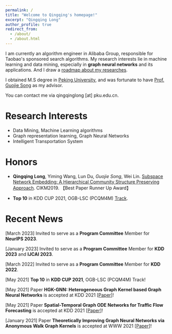 ```yaml
---
permalink: /
title: "Welcome to Qingqing's homepage!"
excerpt: "Qingqing Long"
author_profile: true
redirect_from: 
  - /about/
  - /about.html
---
```


I am currently an algorithm engineer in Alibaba Group, responsible for Taobao's sponsored search algorithms. My research interests lie in machine learning and data mining, especially in **graph neural networks** and its applications. And I draw a [roadmap about my researches](https://yimiachack.github.io/files/research_roadmap.pdf).

I obtained M.S degree in [Peking University](https://www.pku.edu.cn), and was fortunate to have [Prof. Guojie Song](https://gjsong-pku.cn) as my advisor. 

You can contact me via qingqinglong \[at\] pku.edu.cn.


Research Interests
======
- Data Mining, Machine Learning algorithms
- Graph representation learning, Graph Neural Networks
- Intelligent Transportation System

Honors
======
- **Qingqing Long**, Yiming Wang, Lun Du, *Guojie Song*, Wei Lin. [Subspace Network Embedding: A Hierarchical Community Structure Preserving Approach](https://dl.acm.org/citation.cfm?doid=3357384.3357947). CIKM2019. 【Best Paper Runner Up Award】

- **Top 10** in KDD CUP 2021, OGB-LSC (PCQM4M) [Track](https://ogb.stanford.edu/kddcup2021/).

Recent News
======
\[March 2023\] Invited to serve as a **Program Committee** Member for **NeurIPS 2023**. 

\[January 2023\] Invited to serve as a **Program Committee** Member for **KDD 2023** and **IJCAI 2023**. 

\[March 2022\] Invited to serve as a **Program Committee** Member for **KDD 2022**. 

\[May 2021\] **Top 10** in **KDD CUP 2021**, OGB-LSC (PCQM4M) Track!

\[May 2021\] Paper  **HGK-GNN: Heterogeneous Graph Kernel based Graph Neural Networks** is accepted at KDD 2021 \[[Paper](https://aaai.org/ojs/index.php/AAAI/article/view/5861)\]!

\[May 2021\] Paper  **Spatial-Temporal Graph ODE Networks for Traffic Flow Forecasting** is accepted at KDD 2021 \[[Paper](https://aaai.org/ojs/index.php/AAAI/article/view/5861)\]!

\[January 2021\] Paper  **Theoretically Improving Graph Neural Networks via Anonymous Walk Graph Kernels** is accepted at WWW 2021 \[[Paper](https://aaai.org/ojs/index.php/AAAI/article/view/5861)\]!
